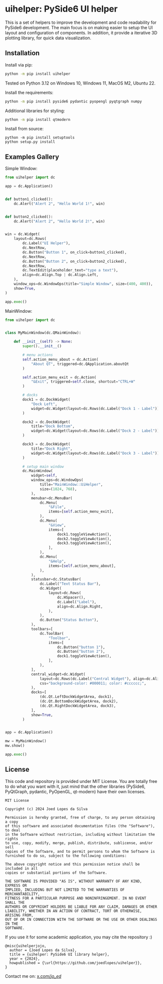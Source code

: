 # uihelper: PySide6 UI helper

This is a set of helpers to improve the development and code readability for PySide6 development.
The main focus is on making easier to setup the UI layout and configuration of components. In addition, it provide a iterative 3D plotting library, for quick data visualization.

## Installation

Install via pip:

```bash
python -m pip install uihelper
```

Tested on Python 3.12 on Windows 10, Windows 11, MacOS M2, Ubuntu 22.

Install the requirements:

```bash
python -m pip install pyside6 pydantic pyopengl pyqtgraph numpy
```

Additional libraries for styling:

```bash
python -m pip install qtmodern
```

Install from source:

```
python -m pip install setuptools
python setup.py install
```

## Examples Gallery

Simple Window:

```python
from uihelper import dc

app = dc.Application()


def button1_clicked():
    dc.Alert("Alert 2", "Hello World 1!", win)


def button2_clicked():
    dc.Alert("Alert 2", "Hello World 2!", win)


win = dc.Widget(
    layout=dc.Rows(
        dc.Label("UI Helper"),
        dc.NextRow,
        dc.Button("Button 1", on_click=button1_clicked),
        dc.NextRow,
        dc.Button("Button 2", on_click=button2_clicked),
        dc.NextRow,
        dc.TextEdit(placeholder_text="type a text"),
        align=dc.Align.Top | dc.Align.Left,
    ),
    window_ops=dc.WindowOps(title="Simple Window", size=(400, 400)),
    show=True,
)

app.exec()
```

MainWindow:
```python
from uihelper import dc


class MyMainWindow(dc.QMainWindow):

    def __init__(self) -> None:
        super().__init__()

        # menu actions
        self.action_menu_about = dc.Action(
            "About QT", triggered=dc.QApplication.aboutQt
        )

        self.action_menu_exit = dc.Action(
            "&Exit", triggered=self.close, shortcut="CTRL+W"
        )

        # docks
        dock1 = dc.DockWidget(
            "Dock Left",
            widget=dc.Widget(layout=dc.Rows(dc.Label("Dock 1 - Label"))),
        )

        dock2 = dc.DockWidget(
            title="Dock Bottom",
            widget=dc.Widget(layout=dc.Rows(dc.Label("Dock 2 - Label"))),
        )

        dock3 = dc.DockWidget(
            title="Dock Right",
            widget=dc.Widget(layout=dc.Rows(dc.Label("Dock 3 - Label"))),
        )

        # setup main window
        dc.MainWindow(
            widget=self,
            window_ops=dc.WindowOps(
                title="MainWindow::UiHelper",
                size=(1024, 768),
            ),
            menubar=dc.MenuBar(
                dc.Menu(
                    "&File",
                    items=[self.action_menu_exit],
                ),
                dc.Menu(
                    "&View",
                    items=[
                        dock1.toggleViewAction(),
                        dock2.toggleViewAction(),
                        dock3.toggleViewAction(),
                    ],
                ),
                dc.Menu(
                    "&Help",
                    items=[self.action_menu_about],
                ),
            ),
            statusbar=dc.StatusBar(
                dc.Label("Text Status Bar"),
                dc.Widget(
                    layout=dc.Rows(
                        dc.HSpacer(),
                        dc.Label("Label"),
                        align=dc.Align.Right,
                    ),
                ),
                dc.Button("Status Button"),
            ),
            toolbars=[
                dc.ToolBar(
                    "Toolbar",
                    items=[
                        dc.Button("button 1"),
                        dc.Button("button 2"),
                        dock1.toggleViewAction(),
                    ],
                ),
            ],
            central_widget=dc.Widget(
                layout=dc.Rows(dc.Label("Central Widget"), align=dc.Align.Center),
                css="background-color: #000011; color: #cccccc;",
            ),
            docks=[
                (dc.Qt.LeftDockWidgetArea, dock1),
                (dc.Qt.BottomDockWidgetArea, dock2),
                (dc.Qt.RightDockWidgetArea, dock3),
            ],
            show=True,
        )


app = dc.Application()

mw = MyMainWindow()
mw.show()

app.exec()
```


## License

This code and repository is provided under MIT License.
You are totally free to do what you want with it, just mind that the other libraries (PySide6, PyQtGraph, pydantic, PyOpenGL, qt-modern) have their own licenses.

```
MIT License

Copyright (c) 2024 Joed Lopes da Silva

Permission is hereby granted, free of charge, to any person obtaining a copy
of this software and associated documentation files (the "Software"), to deal
in the Software without restriction, including without limitation the rights
to use, copy, modify, merge, publish, distribute, sublicense, and/or sell
copies of the Software, and to permit persons to whom the Software is
furnished to do so, subject to the following conditions:

The above copyright notice and this permission notice shall be included in all
copies or substantial portions of the Software.

THE SOFTWARE IS PROVIDED "AS IS", WITHOUT WARRANTY OF ANY KIND, EXPRESS OR
IMPLIED, INCLUDING BUT NOT LIMITED TO THE WARRANTIES OF MERCHANTABILITY,
FITNESS FOR A PARTICULAR PURPOSE AND NONINFRINGEMENT. IN NO EVENT SHALL THE
AUTHORS OR COPYRIGHT HOLDERS BE LIABLE FOR ANY CLAIM, DAMAGES OR OTHER
LIABILITY, WHETHER IN AN ACTION OF CONTRACT, TORT OR OTHERWISE, ARISING FROM,
OUT OF OR IN CONNECTION WITH THE SOFTWARE OR THE USE OR OTHER DEALINGS IN THE
SOFTWARE.
```

If you use it for some academic application, you may cite the repository :)

```
@misc{uihelperjojo,
  author = {Joed Lopes da Silva},
  title = {uihelper: PySide6 UI library helper},
  year = {2024},
  howpublished = {\url{https://github.com/joedlopes/uihelper}},
}
```

Contact me on: [x.com/_jo_ed_](x.com/_jo_ed_)
